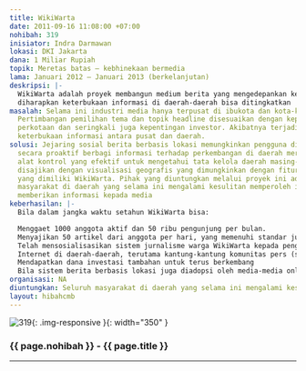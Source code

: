 ```yaml
---
title: WikiWarta
date: 2011-09-16 11:08:00 +07:00
nohibah: 319
inisiator: Indra Darmawan
lokasi: DKI Jakarta
dana: 1 Miliar Rupiah
topik: Meretas batas – kebhinekaan bermedia
lama: Januari 2012 – Januari 2013 (berkelanjutan)
deskripsi: |-
  WikiWarta adalah proyek membangun medium berita yang mengedepankan kecepatan, kolektivitas, reliabilitas, dan interaktivitas semua pengguna internet. WikiWarta adalah jejaring sosial berita berbasis lokasi (LBS), yang mendorong setiap pengguna internet di seluruh Indonesia untuk turut aktif memberitakan berbagai informasi di daerah sekitar tempat tinggal mereka, baik melalui aplikasi ponsel, tablet, maupun komputer yang terhubung internet. Update berita berbasis lokasi ini, akan mempermudah penggunanya memantau berita di sekitar lokasi mereka check-in, sehingga mereka pun bisa turut aktif menindaklanjuti berita itu, memverifikasi, atau sekadar mengomentarinya. Dengan demikian, berita-berita lokal di daerah bisa mendapat porsi publisitas yang cukup besar, mengandalkan peran aktif masyarakat sekitar. Untuk mengundang peran aktif pengguna, dibuat sistem kredibilitas badge seperti tahapan dan jenjang seorang jurnalis profesional, dengan mempertimbangkan kualitas berita dan rating dari pembaca. Selain itu setiap berita yang memenuhi kualifikasi berpeluang untuk mendapatkan insentif sesuai bagi hasil dari pemasukan dari iklan. Dengan sistem semacam ini,
  diharapkan keterbukaan informasi di daerah-daerah bisa ditingkatkan
masalah: Selama ini industri media hanya terpusat di ibukota dan kota-kota besar lainnya.
  Pertimbangan pemilihan tema dan topik headline disesuaikan dengan kepentingan masyarakat
  perkotaan dan seringkali juga kepentingan investor. Akibatnya terjadi kesenjangan
  keterbukaan informasi antara pusat dan daerah.
solusi: Jejaring sosial berita berbasis lokasi memungkinkan pengguna di daerah untuk
  secara proaktif berbagi informasi terhadap perkembangan di daerah mereka, dan menjadi
  alat kontrol yang efektif untuk mengetahui tata kelola daerah masing-masing. Semuanya
  disajikan dengan visualisasi geografis yang dimungkinkan dengan fitur geolokasi
  yang dimiliki WikiWarta. Pihak yang diuntungkan melalui proyek ini adalah seluruh
  masyarakat di daerah yang selama ini mengalami kesulitan memperoleh informasi maupun
  memberikan informasi kepada media
keberhasilan: |-
  Bila dalam jangka waktu setahun WikiWarta bisa:

  Menggaet 1000 anggota aktif dan 50 ribu pengunjung per bulan.
  Menyajikan 50 artikel dari anggota per hari, yang memenuhi standar jurnalistik yang baik
  Telah mensosialisasikan sistem jurnalisme warga WikiWarta kepada pengguna
  Internet di daerah-daerah, terutama kantung-kantung komunitas pers (setidaknya 10 kampus)
  Mendapatkan dana investasi tambahan untuk terus berkembang
  Bila sistem berita berbasis lokasi juga diadopsi oleh media-media online lain
organisasi: NA
diuntungkan: Seluruh masyarakat di daerah yang selama ini mengalami kesulitan memperoleh informasi maupun memberikan informasi kepada media
layout: hibahcmb
---
```


![319](/static/img/hibahcmb/319.png){: .img-responsive }{: width="350" }

### {{ page.nohibah }} - {{ page.title }}

---
